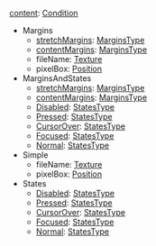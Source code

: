 
[content](Rebellioncontent.md): [Condition](Condition.md)
  * Margins
    * [stretchMargins](RebellionMarginsType.md): [MarginsType](MarginsType.md)
    * [contentMargins](RebellionMarginsType.md): [MarginsType](MarginsType.md)
    * fileName: [Texture](Texture.md)
    * pixelBox: [Position](Position.md)
  * MarginsAndStates
    * [stretchMargins](RebellionMarginsType.md): [MarginsType](MarginsType.md)
    * [contentMargins](RebellionMarginsType.md): [MarginsType](MarginsType.md)
    * [Disabled](RebellionStatesType.md): [StatesType](StatesType.md)
    * [Pressed](RebellionStatesType.md): [StatesType](StatesType.md)
    * [CursorOver](RebellionStatesType.md): [StatesType](StatesType.md)
    * [Focused](RebellionStatesType.md): [StatesType](StatesType.md)
    * [Normal](RebellionStatesType.md): [StatesType](StatesType.md)
  * Simple
    * fileName: [Texture](Texture.md)
    * pixelBox: [Position](Position.md)
  * States
    * [Disabled](RebellionStatesType.md): [StatesType](StatesType.md)
    * [Pressed](RebellionStatesType.md): [StatesType](StatesType.md)
    * [CursorOver](RebellionStatesType.md): [StatesType](StatesType.md)
    * [Focused](RebellionStatesType.md): [StatesType](StatesType.md)
    * [Normal](RebellionStatesType.md): [StatesType](StatesType.md)